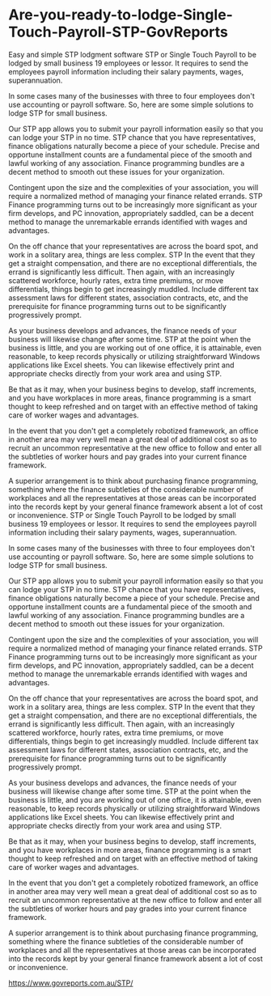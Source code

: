 # Are-you-ready-to-lodge-Single-Touch-Payroll-STP-GovReports
Easy and simple STP lodgment software
STP or Single Touch Payroll to be lodged by small business 19 employees or lessor. It requires to send the employees payroll information including their salary payments, wages, superannuation.

In some cases many of the businesses with three to four employees don't use accounting or payroll software. So, here are some simple solutions to lodge STP for small business. 

Our STP app allows you to submit your payroll information easily so that you can lodge your STP in no time. STP chance that you have representatives, finance obligations naturally become a piece of your schedule. Precise and opportune installment counts are a fundamental piece of the smooth and lawful working of any association. Finance programming bundles are a decent method to smooth out these issues for your organization. 

Contingent upon the size and the complexities of your association, you will require a normalized method of managing your finance related errands. STP Finance programming turns out to be increasingly more significant as your firm develops, and PC innovation, appropriately saddled, can be a decent method to manage the unremarkable errands identified with wages and advantages. 

On the off chance that your representatives are across the board spot, and work in a solitary area, things are less complex. STP In the event that they get a straight compensation, and there are no exceptional differentials, the errand is significantly less difficult. Then again, with an increasingly scattered workforce, hourly rates, extra time premiums, or move differentials, things begin to get increasingly muddled. Include different tax assessment laws for different states, association contracts, etc, and the prerequisite for finance programming turns out to be significantly progressively prompt. 

As your business develops and advances, the finance needs of your business will likewise change after some time. STP at the point when the business is little, and you are working out of one office, it is attainable, even reasonable, to keep records physically or utilizing straightforward Windows applications like Excel sheets. You can likewise effectively print and appropriate checks directly from your work area and using STP. 

Be that as it may, when your business begins to develop, staff increments, and you have workplaces in more areas, finance programming is a smart thought to keep refreshed and on target with an effective method of taking care of worker wages and advantages. 

In the event that you don't get a completely robotized framework, an office in another area may very well mean a great deal of additional cost so as to recruit an uncommon representative at the new office to follow and enter all the subtleties of worker hours and pay grades into your current finance framework. 

A superior arrangement is to think about purchasing finance programming, something where the finance subtleties of the considerable number of workplaces and all the representatives at those areas can be incorporated into the records kept by your general finance framework absent a lot of cost or inconvenience.
STP or Single Touch Payroll to be lodged by small business 19 employees or lessor. It requires to send the employees payroll information including their salary payments, wages, superannuation.

In some cases many of the businesses with three to four employees don't use accounting or payroll software. So, here are some simple solutions to lodge STP for small business. 

Our STP app allows you to submit your payroll information easily so that you can lodge your STP in no time. STP chance that you have representatives, finance obligations naturally become a piece of your schedule. Precise and opportune installment counts are a fundamental piece of the smooth and lawful working of any association. Finance programming bundles are a decent method to smooth out these issues for your organization. 

Contingent upon the size and the complexities of your association, you will require a normalized method of managing your finance related errands. STP Finance programming turns out to be increasingly more significant as your firm develops, and PC innovation, appropriately saddled, can be a decent method to manage the unremarkable errands identified with wages and advantages. 

On the off chance that your representatives are across the board spot, and work in a solitary area, things are less complex. STP In the event that they get a straight compensation, and there are no exceptional differentials, the errand is significantly less difficult. Then again, with an increasingly scattered workforce, hourly rates, extra time premiums, or move differentials, things begin to get increasingly muddled. Include different tax assessment laws for different states, association contracts, etc, and the prerequisite for finance programming turns out to be significantly progressively prompt. 

As your business develops and advances, the finance needs of your business will likewise change after some time. STP at the point when the business is little, and you are working out of one office, it is attainable, even reasonable, to keep records physically or utilizing straightforward Windows applications like Excel sheets. You can likewise effectively print and appropriate checks directly from your work area and using STP. 

Be that as it may, when your business begins to develop, staff increments, and you have workplaces in more areas, finance programming is a smart thought to keep refreshed and on target with an effective method of taking care of worker wages and advantages. 

In the event that you don't get a completely robotized framework, an office in another area may very well mean a great deal of additional cost so as to recruit an uncommon representative at the new office to follow and enter all the subtleties of worker hours and pay grades into your current finance framework. 

A superior arrangement is to think about purchasing finance programming, something where the finance subtleties of the considerable number of workplaces and all the representatives at those areas can be incorporated into the records kept by your general finance framework absent a lot of cost or inconvenience.

https://www.govreports.com.au/STP/
